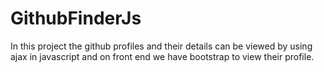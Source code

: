 # GithubFinderJs
In this project the github profiles and their details can be viewed by using ajax in javascript and on front end we have bootstrap to view their profile.
